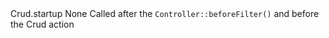 <tr>
	<td>Crud.startup</td>
	<td>None</td>
	<td>Called after the <code>Controller::beforeFilter()</code> and before the Crud action</td>
</tr>

